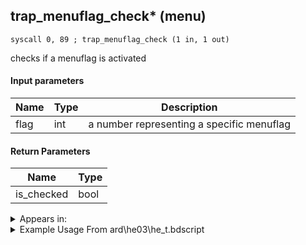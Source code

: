 ## trap_menuflag_check* (menu)

`syscall 0, 89 ; trap_menuflag_check (1 in, 1 out)`

checks if a menuflag is activated

#### Input parameters
| Name | Type | Description
|------|------|------------
| flag   | int   | a number representing a specific menuflag


#### Return Parameters
| Name | Type
|------|-----
| is_checked   | bool   


<details>
	<summary>Appears in:</summary>
| filename | Entity (obj)
|----------|-------------
| ard\he03\he_t.bdscript       |           
| msn\TT04_MS00\tt04.bdscript       |           
| msn\TT04_MS01\tt04.bdscript       |           
| msn\TT04_MS02\tt04.bdscript       |           

</details>

<details>
	<summary>Example Usage From ard\he03\he_t.bdscript</summary>
```plaintext
L100:
 popToSp 0
 popToSp 4
 popToSp 8
 popToSp 12
 popToSp 16
 pushFromFSp 16
 syscall 0, 89 ; trap_menuflag_check (1 in, 1 out)
 jz L122
 pushFromFSp 8
 syscall 1, 37 ; trap_bg_show (1 in, 0 out)
 jmp L122
```
</details>

